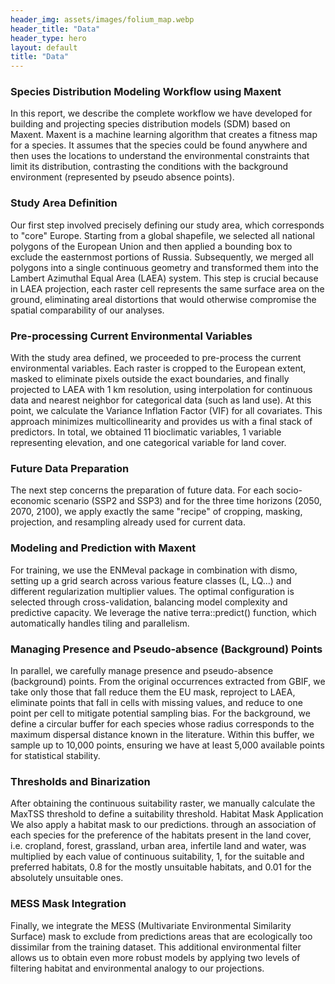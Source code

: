 ```yaml
---
header_img: assets/images/folium_map.webp
header_title: "Data"
header_type: hero
layout: default
title: "Data"
---
```


### Species Distribution Modeling Workflow using Maxent

In this report, we describe the complete workflow we have developed for building and projecting species distribution models (SDM) based on Maxent. Maxent is a machine learning algorithm that creates a fitness map for a species. It assumes that the species could be found anywhere and then uses the locations to understand the environmental constraints that limit its distribution, contrasting the conditions with the background environment (represented by pseudo absence points).


### Study Area Definition

Our first step involved precisely defining our study area, which corresponds to "core" Europe. Starting from a global shapefile, we selected all national polygons of the European Union and then applied a bounding box to exclude the easternmost portions of Russia. Subsequently, we merged all polygons into a single continuous geometry and transformed them into the Lambert Azimuthal Equal Area (LAEA) system. This step is crucial because in LAEA projection, each raster cell represents the same surface area on the ground, eliminating areal distortions that would otherwise compromise the spatial comparability of our analyses.


### Pre-processing Current Environmental Variables

With the study area defined, we proceeded to pre-process the current environmental variables. Each raster is cropped to the European extent, masked to eliminate pixels outside the exact boundaries, and finally projected to LAEA with 1 km resolution, using interpolation for continuous data and nearest neighbor for categorical data (such as land use). At this point, we calculate the Variance Inflation Factor (VIF) for all covariates. This approach minimizes multicollinearity and provides us with a final stack of predictors. In total, we obtained 11 bioclimatic variables, 1 variable representing elevation, and one categorical variable for land cover.


### Future Data Preparation

The next step concerns the preparation of future data. For each socio-economic scenario (SSP2 and SSP3) and for the three time horizons (2050, 2070, 2100), we apply exactly the same "recipe" of cropping, masking, projection, and resampling already used for current data.


### Modeling and Prediction with Maxent

For training, we use the ENMeval package in combination with dismo, setting up a grid search across various feature classes (L, LQ...) and different regularization multiplier values. The optimal configuration is selected through cross-validation, balancing model complexity and predictive capacity. We leverage the native terra::predict() function, which automatically handles tiling and parallelism.


### Managing Presence and Pseudo-absence (Background) Points

In parallel, we carefully manage presence and pseudo-absence (background) points. From the original occurrences extracted from GBIF, we take only those that fall reduce them the EU mask, reproject to LAEA, eliminate points that fall in cells with missing values, and reduce to one point per cell to mitigate potential sampling bias. For the background, we define a circular buffer for each species whose radius corresponds to the maximum dispersal distance known in the literature. Within this buffer, we sample up to 10,000 points, ensuring we have at least 5,000 available points for statistical stability.


### Thresholds and Binarization

After obtaining the continuous suitability raster, we manually calculate the MaxTSS threshold to define a suitability threshold. 
Habitat Mask Application
We also apply a habitat mask to our predictions. through an association of each species for the preference of the habitats present in the land cover, i.e. cropland, forest, grassland, urban area, infertile land and water, was multiplied by each value of continuous suitability, 1, for the suitable and preferred habitats, 0.8 for the mostly unsuitable habitats, and 0.01 for the absolutely unsuitable ones.


### MESS Mask Integration

Finally, we integrate the MESS (Multivariate Environmental Similarity Surface) mask to exclude from predictions areas that are ecologically too dissimilar from the training dataset. This additional environmental filter allows us to obtain even more robust models by applying two levels of filtering habitat and environmental analogy to our projections.

